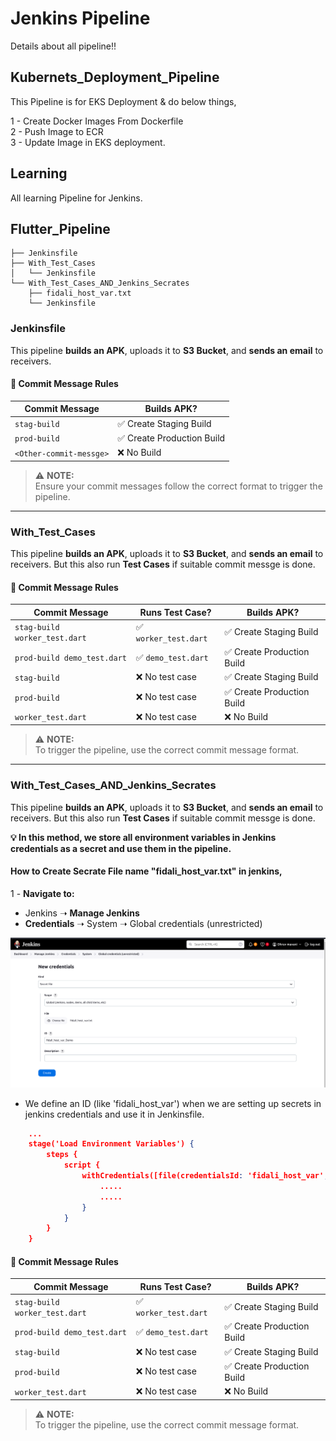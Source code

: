 # Jenkins Pipeline
Details about all pipeline!!

## Kubernets_Deployment_Pipeline
This Pipeline is for EKS Deployment & do below things,  <br/>

1 - Create Docker Images From Dockerfile <br/>
2 - Push Image to ECR <br/>
3 - Update Image in EKS deployment. <br/>

## Learning
All learning Pipeline for Jenkins.

## Flutter_Pipeline
```
├── Jenkinsfile
├── With_Test_Cases
│   └── Jenkinsfile
└── With_Test_Cases_AND_Jenkins_Secrates
    ├── fidali_host_var.txt
    └── Jenkinsfile
```

### Jenkinsfile
This pipeline **builds an APK**, uploads it to **S3 Bucket**, and **sends an email** to receivers.  

#### 📌 Commit Message Rules  

| Commit Message       | Builds APK?          |
|----------------------|----------------------|
| `stag-build`        | ✅ Create Staging Build    |
| `prod-build`        | ✅ Create Production Build |
| `<Other-commit-messge>`   | ❌  No Build |

> ⚠️ **NOTE:**  
> Ensure your commit messages follow the correct format to trigger the pipeline.

---

### With_Test_Cases
This pipeline **builds an APK**, uploads it to **S3 Bucket**, and **sends an email** to receivers. But this also run **Test Cases** if suitable commit messge is done.

#### 📌 Commit Message Rules  

| Commit Message                  | Runs Test Case?       | Builds APK?          |
|----------------------------------|----------------------|----------------------|
| `stag-build worker_test.dart`   | ✅ `worker_test.dart` | ✅ Create Staging Build    |
| `prod-build demo_test.dart`     | ✅ `demo_test.dart`   | ✅ Create Production Build |
| `stag-build`                    | ❌ No test case      | ✅ Create Staging Build    |
| `prod-build`                    | ❌ No test case      | ✅ Create Production Build |
| `worker_test.dart`              | ❌ No test case      | ❌ No Build        |

> ⚠️ **NOTE:**  
> To trigger the pipeline, use the correct commit message format.  

---

### With_Test_Cases_AND_Jenkins_Secrates
This pipeline **builds an APK**, uploads it to **S3 Bucket**, and **sends an email** to receivers. But this also run **Test Cases** if suitable commit messge is done.

**💡 In this method, we store all environment variables in Jenkins credentials as a secret and use them in the pipeline.**

#### How to Create Secrate File name "fidali_host_var.txt" in jenkins,

1 -  **Navigate to:**  
   - Jenkins ➝ **Manage Jenkins**  
   - **Credentials** ➝ System ➝ Global credentials (unrestricted)  

![Jenkins Credentials Setup](.images/secrats.png)

- We define an ID (like 'fidali_host_var') when we are setting up secrets in jenkins credentials and use it in Jenkinsfile.
```json
    ...
    stage('Load Environment Variables') {
        steps {
            script {
                withCredentials([file(credentialsId: 'fidali_host_var', variable: 'ENV_FILE')]) {
                    .....
                    .....
                }
            }
        }
    }
```

#### 📌 Commit Message Rules  

| Commit Message                  | Runs Test Case?       | Builds APK?          |
|----------------------------------|----------------------|----------------------|
| `stag-build worker_test.dart`   | ✅ `worker_test.dart` | ✅ Create Staging Build    |
| `prod-build demo_test.dart`     | ✅ `demo_test.dart`   | ✅ Create Production Build |
| `stag-build`                    | ❌ No test case      | ✅ Create Staging Build    |
| `prod-build`                    | ❌ No test case      | ✅ Create Production Build |
| `worker_test.dart`              | ❌ No test case      | ❌ No Build        |

> ⚠️ **NOTE:**  
> To trigger the pipeline, use the correct commit message format.  




